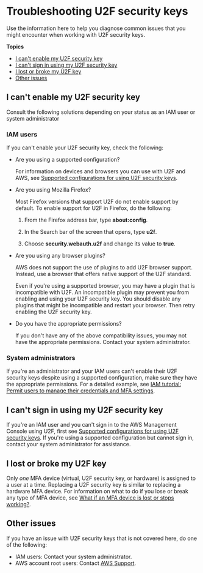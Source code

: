 # Troubleshooting U2F security keys<a name="troubleshoot_mfa-u2f"></a>

Use the information here to help you diagnose common issues that you might encounter when working with U2F security keys\.

**Topics**
+ [I can't enable my U2F security key](#troubleshoot_mfa-u2f-cant-enable)
+ [I can't sign in using my U2F security key](#troubleshoot_mfa-u2f-signin)
+ [I lost or broke my U2F key](#troubleshoot_mfa-u2f-lost)
+ [Other issues](#troubleshoot_mfa-u2f-other-issues)

## I can't enable my U2F security key<a name="troubleshoot_mfa-u2f-cant-enable"></a>

Consult the following solutions depending on your status as an IAM user or system administrator

### IAM users<a name="troubleshoot_mfa-u2f-cant-enable-iam-user"></a>

If you can't enable your U2F security key, check the following:
+ Are you using a supported configuration?

  For information on devices and browsers you can use with U2F and AWS, see [Supported configurations for using U2F security keys](id_credentials_mfa_u2f_supported_configurations.md)\.
+ Are you using Mozilla Firefox?

  Most Firefox versions that support U2F do not enable support by default\. To enable support for U2F in Firefox, do the following:

  1. From the Firefox address bar, type **about:config**\.

  1. In the Search bar of the screen that opens, type **u2f**\.

  1. Choose **security\.webauth\.u2f** and change its value to **true**\.
+ Are you using any browser plugins?

  AWS does not support the use of plugins to add U2F browser support\. Instead, use a browser that offers native support of the U2F standard\.

  Even if you're using a supported browser, you may have a plugin that is incompatible with U2F\. An incompatible plugin may prevent you from enabling and using your U2F security key\. You should disable any plugins that might be incompatible and restart your browser\. Then retry enabling the U2F security key\.
+ Do you have the appropriate permissions?

  If you don't have any of the above compatibility issues, you may not have the appropriate permissions\. Contact your system administrator\. 

### System administrators<a name="troubleshoot_mfa-u2f-cant-enable-sys-admin"></a>

If you're an administrator and your IAM users can't enable their U2F security keys despite using a supported configuration, make sure they have the appropriate permissions\. For a detailed example, see [IAM tutorial: Permit users to manage their credentials and MFA settings](tutorial_users-self-manage-mfa-and-creds.md)\.

## I can't sign in using my U2F security key<a name="troubleshoot_mfa-u2f-signin"></a>

If you're an IAM user and you can't sign in to the AWS Management Console using U2F, first see [Supported configurations for using U2F security keys](id_credentials_mfa_u2f_supported_configurations.md)\. If you're using a supported configuration but cannot sign in, contact your system administrator for assistance\. 

## I lost or broke my U2F key<a name="troubleshoot_mfa-u2f-lost"></a>

Only *one* MFA device \(virtual, U2F security key, or hardware\) is assigned to a user at a time\. Replacing a U2F security key is similar to replacing a hardware MFA device\. For information on what to do if you lose or break any type of MFA device, see [What if an MFA device is lost or stops working?](id_credentials_mfa_lost-or-broken.md)\.

## Other issues<a name="troubleshoot_mfa-u2f-other-issues"></a>

If you have an issue with U2F security keys that is not covered here, do one of the following:
+ IAM users: Contact your system administrator\.
+ AWS account root users: Contact [AWS Support](https://aws.amazon.com/premiumsupport/)\.